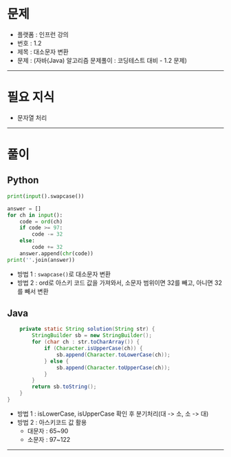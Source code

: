# 문제
- 플랫폼 : 인프런 강의
- 번호 : 1.2
- 제목 : 대소문자 변환
- 문제 : (자바(Java) 알고리즘 문제풀이 : 코딩테스트 대비 - 1.2 문제)

---

# 필요 지식
- 문자열 처리

---

# 풀이

## Python
```python
print(input().swapcase())
```
```python
answer = []
for ch in input():
    code = ord(ch)
    if code >= 97:
        code -= 32
    else:
        code += 32
    answer.append(chr(code))
print(''.join(answer))
```
- 방법 1 : `swapcase()`로 대소문자 변환
- 방법 2 : ord로 아스키 코드 값을 가져와서, 소문자 범위이면 32를 빼고, 아니면 32를 빼서 변환

## Java
```java
    private static String solution(String str) {
        StringBuilder sb = new StringBuilder();
        for (char ch : str.toCharArray()) {
            if (Character.isUpperCase(ch)) {
                sb.append(Character.toLowerCase(ch));
            } else {
                sb.append(Character.toUpperCase(ch));
            }
        }
        return sb.toString();
    }
}
```
- 방법 1 : isLowerCase, isUpperCase 확인 후 분기처리(대 -> 소, 소 -> 대)
- 방법 2 : 아스키코드 값 활용
  - 대문자 : 65~90
  - 소문자 : 97~122

---

